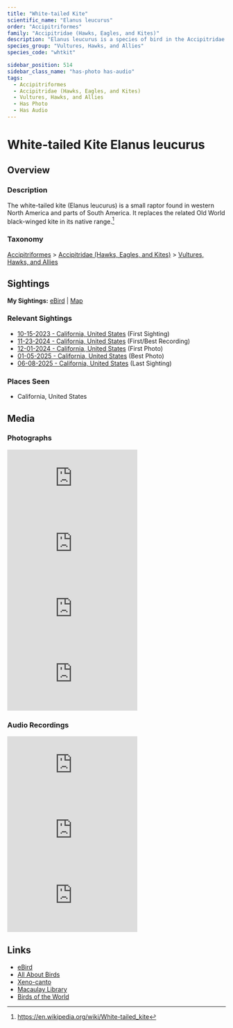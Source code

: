 ```yaml
---
title: "White-tailed Kite"
scientific_name: "Elanus leucurus"
order: "Accipitriformes"
family: "Accipitridae (Hawks, Eagles, and Kites)"
description: "Elanus leucurus is a species of bird in the Accipitridae (Hawks, Eagles, and Kites) family. It has been observed 17 times. It has been photographed. It has been recorded."
species_group: "Vultures, Hawks, and Allies"
species_code: "whtkit"

sidebar_position: 514
sidebar_class_name: "has-photo has-audio"
tags: 
  - Accipitriformes
  - Accipitridae (Hawks, Eagles, and Kites)
  - Vultures, Hawks, and Allies
  - Has Photo
  - Has Audio
---
```


# White-tailed Kite <span className='sci_name'>Elanus leucurus</span>

## Overview

### Description
The white-tailed kite (Elanus leucurus) is a small raptor found in western North America and parts of South America. It replaces the related Old World black-winged kite in its native range.[^1]

[^1]: https://en.wikipedia.org/wiki/White-tailed_kite

### Taxonomy
[Accipitriformes](/tags/accipitriformes) > [Accipitridae (Hawks, Eagles, and Kites)](/tags/accipitridae-hawks-eagles-and-kites) > [Vultures, Hawks, and Allies](/tags/vultures-hawks-and-allies)


## Sightings

**My Sightings:** [eBird](https://ebird.org/lifelist?r=world&time=life&spp=whtkit) | [Map](/map?species_code=whtkit)

### Relevant Sightings

* [10-15-2023 - California, United States](https://ebird.org/checklist/S152332833) (First Sighting)
* [11-23-2024 - California, United States](https://ebird.org/checklist/S203364471) (First/Best Recording)
* [12-01-2024 - California, United States](https://ebird.org/checklist/S204217558) (First Photo)
* [01-05-2025 - California, United States](https://ebird.org/checklist/S208150408) (Best Photo)
* [06-08-2025 - California, United States](https://ebird.org/checklist/S248217323) (Last Sighting)

### Places Seen

* California, United States



## Media
### Photographs
<iframe className="photo_iframe horizontal" src="https://macaulaylibrary.org/asset/629201994/embed" frameBorder="0" allowFullScreen></iframe>
<iframe className="photo_iframe vertical" src="https://macaulaylibrary.org/asset/626996149/embed" frameBorder="0" allowFullScreen></iframe>
<iframe className="photo_iframe vertical" src="https://macaulaylibrary.org/asset/626996162/embed" frameBorder="0" allowFullScreen></iframe>
<iframe className="photo_iframe vertical" src="https://macaulaylibrary.org/asset/626996180/embed" frameBorder="0" allowFullScreen></iframe>

### Audio Recordings
<iframe className="audio_iframe" src="https://macaulaylibrary.org/asset/626618148/embed" frameBorder="0" allowFullScreen></iframe>
<iframe className="audio_iframe" src="https://macaulaylibrary.org/asset/626995496/embed" frameBorder="0" allowFullScreen></iframe>
<iframe className="audio_iframe" src="https://macaulaylibrary.org/asset/627593370/embed" frameBorder="0" allowFullScreen></iframe>

## Links
* [eBird](https://ebird.org/species/whtkit) 
* [All About Birds](https://www.allaboutbirds.org/guide/whtkit) 
* [Xeno-canto](https://www.xeno-canto.org/species/elanus-leucurus) 
* [Macaulay Library](https://search.macaulaylibrary.org/catalog?taxonCode=whtkit&sort=rating_rank_desc)
* [Birds of the World](https://birdsoftheworld.org/bow/species/whtkit)
